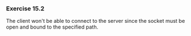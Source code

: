 ### Exercise 15.2

The client won't be able to connect to the server since the socket must be open and bound to the specified path.
